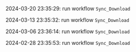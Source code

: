 2024-03-20 23:35:29: run workflow `Sync_Download` 

2024-03-13 23:35:32: run workflow `Sync_Download` 

2024-03-06 23:36:14: run workflow `Sync_Download` 

2024-02-28 23:35:53: run workflow `Sync_Download` 


